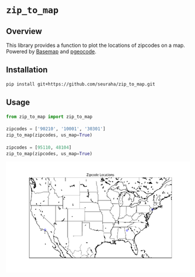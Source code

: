 # `zip_to_map`

## Overview
This library provides a function to plot the locations of zipcodes on a map. Powered by [Basemap](https://matplotlib.org/basemap/stable/) and [pgeocode](https://pgeocode.readthedocs.io/en/latest/).

## Installation
```bash
pip install git+https://github.com/seuraha/zip_to_map.git
```

## Usage
```python
from zip_to_map import zip_to_map

zipcodes = ['90210', '10001', '30301']
zip_to_map(zipcodes, us_map=True)

zipcodes = [95110, 48104]
zip_to_map(zipcodes, us_map=True)
```

![Example](/test/test1.png)
